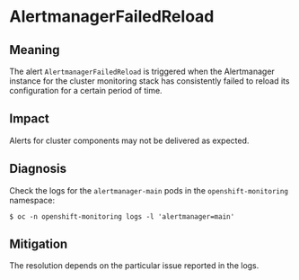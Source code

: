 # AlertmanagerFailedReload

## Meaning

The alert `AlertmanagerFailedReload` is triggered when the Alertmanager instance
for the cluster monitoring stack has consistently failed to reload its
configuration for a certain period of time.

## Impact

Alerts for cluster components may not be delivered as expected.

## Diagnosis

Check the logs for the `alertmanager-main` pods in the `openshift-monitoring`
namespace:

```console
$ oc -n openshift-monitoring logs -l 'alertmanager=main'
```

## Mitigation

The resolution depends on the particular issue reported in the logs.
